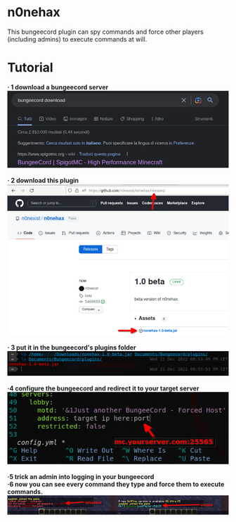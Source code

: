 # n0nehax
This bungeecord plugin can spy commands and force other players (including admins) to execute commands at will.

# Tutorial
<b>· 1 download a bungeecord server<br>
![alt-text](https://github.com/n0nexist/n0nehax/blob/main/pictures/0.png?raw=true)
<br><br>
· 2 download this plugin<br>
![alt-text](https://github.com/n0nexist/n0nehax/blob/main/pictures/1.png?raw=true)
<br><br>
· 3 put it in the bungeecord's plugins folder<br>
![alt-text](https://github.com/n0nexist/n0nehax/blob/main/pictures/2.png?raw=true)
<br><br>
·4  configure the bungeecord and redirect it to your target server<br>
![alt-text](https://github.com/n0nexist/n0nehax/blob/main/pictures/3.png?raw=true)
<br><br>
·5 trick an admin into logging in your bungeecord<br>
·6 now you can see every command they type and force them to execute commands.<br></b>
![alt-text](https://github.com/n0nexist/n0nehax/blob/main/pictures/5.jpg?raw=true)
<br><br>
